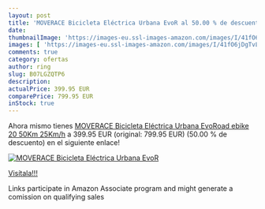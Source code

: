 ```yaml
---
layout: post
title: 'MOVERACE Bicicleta Eléctrica Urbana EvoR al 50.00 % de descuento'
date: 
thumbnailImage: 'https://images-eu.ssl-images-amazon.com/images/I/41fO6jDgTvL._SL200_.jpg'
images: [ 'https://images-eu.ssl-images-amazon.com/images/I/41fO6jDgTvL._SL200_.jpg' ]
comments: true
category: ofertas
author: ring
slug: B07LGZQTP6
description:
actualPrice: 399.95 EUR
comparePrice: 799.95 EUR
inStock: true
---
```


Ahora mismo tienes [MOVERACE Bicicleta Eléctrica Urbana EvoRoad ebike 20   50Km 25Km/h](https://www.amazon.es/dp/B07LGZQTP6/?tag=tolees-21) a 399.95 EUR (original: 799.95 EUR) (50.00 %  de descuento) en el siguiente enlace!

[![MOVERACE Bicicleta Eléctrica Urbana EvoR](https://images-eu.ssl-images-amazon.com/images/I/41fO6jDgTvL._SL200_.jpg)](https://www.amazon.es/dp/B07LGZQTP6/?tag=tolees-21)

[Visítala!!!](https://www.amazon.es/dp/B07LGZQTP6/?tag=tolees-21)

Links participate in Amazon Associate program and might generate a comission on qualifying sales
